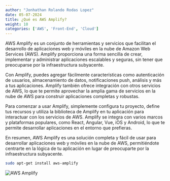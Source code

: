 ```yaml
---
author: "Jonhathan Rolando Rodas Lopez"
date: 05-07-2024
title: ¿Qué es AWS Amplify?
weight: 10
categories: ['AWS', 'Front-End', 'Cloud']
---
```


AWS Amplify es un conjunto de herramientas y servicios que facilitan el desarrollo de aplicaciones web y móviles en la nube de Amazon Web Services (AWS). Amplify proporciona una forma sencilla de crear, implementar y administrar aplicaciones escalables y seguras, sin tener que preocuparse por la infraestructura subyacente.

Con Amplify, puedes agregar fácilmente características como autenticación de usuarios, almacenamiento de datos, notificaciones push, análisis y más a tus aplicaciones. Amplify también ofrece integración con otros servicios de AWS, lo que te permite aprovechar la amplia gama de servicios en la nube de AWS para construir aplicaciones completas y robustas.

Para comenzar a usar Amplify, simplemente configura tu proyecto, define tus recursos y utiliza la biblioteca de Amplify en tu aplicación para interactuar con los servicios de AWS. Amplify se integra con varios marcos y plataformas populares, como React, Angular, Vue, iOS y Android, lo que te permite desarrollar aplicaciones en el entorno que prefieras.

En resumen, AWS Amplify es una solución completa y fácil de usar para desarrollar aplicaciones web y móviles en la nube de AWS, permitiéndote centrarte en la lógica de tu aplicación en lugar de preocuparte por la infraestructura subyacente.

``` bash
sudo apt-get install aws-amplify
```


![AWS Amplify](https://miro.medium.com/v2/resize:fit:905/1*vzeGt7D9BN1c16Z81zUC5A.png)

